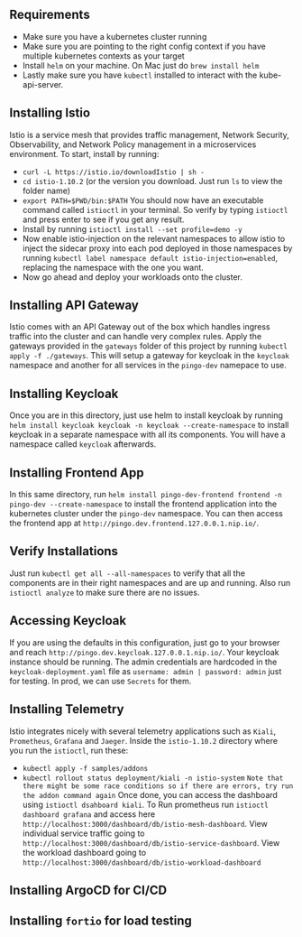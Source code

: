 ## Requirements
- Make sure you have a kubernetes cluster running
- Make sure you are pointing to the right config context if you have multiple kubernetes contexts as your target
- Install `helm` on your machine. On Mac just do `brew install helm`
- Lastly make sure you have `kubectl` installed to interact with the kube-api-server.

## Installing Istio
Istio is a service mesh that provides traffic management, Network Security, Observability, and Network Policy management in a microservices environment. To start, install by running:
-  `curl -L https://istio.io/downloadIstio | sh -`
- `cd istio-1.10.2` (or the version you download. Just run `ls` to view the folder name)
- `export PATH=$PWD/bin:$PATH`
You should now have an executable command called `istioctl` in your terminal. So verify by typing `istioctl` and press enter to see if you get any result.
- Install by running `istioctl install --set profile=demo -y`
- Now enable istio-injection on the relevant namespaces to allow istio to inject the sidecar proxy into each pod deployed in those namespaces by running `kubectl label namespace default istio-injection=enabled`, replacing the namespace with the one you want.
- Now go ahead and deploy your workloads onto the cluster.

## Installing API Gateway
Istio comes with an API Gateway out of the box which handles ingress traffic into the cluster and can handle very complex rules. Apply the gateways provided in the `gateways` folder of this project by running `kubectl apply -f ./gateways`. This will setup a gateway for keycloak in the `keycloak` namespace and another for all services in the `pingo-dev` namepace to use.
## Installing Keycloak
Once you are in this directory, just use helm to install keycloak by running `helm install keycloak keycloak -n keycloak --create-namespace` to install keycloak in a separate namespace with all its components. You will have a namespace called `keycloak` afterwards.

## Installing Frontend App
In this same directory, run `helm install pingo-dev-frontend frontend -n pingo-dev --create-namespace` to install the frontend application into the kubernetes cluster under the `pingo-dev` namespace. You can then access the frontend app at `http://pingo.dev.frontend.127.0.0.1.nip.io/`.

## Verify Installations
Just run `kubectl get all --all-namespaces` to verify that all the components are in their right namespaces and are up and running. Also run `istioctl analyze` to make sure there are no issues.

## Accessing Keycloak
If you are using the defaults in this configuration, just go to your browser and reach `http://pingo.dev.keycloak.127.0.0.1.nip.io/`. Your keycloak instance should be running.  The admin credentials are hardcoded in the `keycloak-deployment.yaml` file as `username: admin | password: admin` just for testing. In prod, we can use `Secrets` for them. 

## Installing Telemetry
Istio integrates nicely with several telemetry applications such as `Kiali`, `Prometheus`, `Grafana` and `Jaeger`. Inside the `istio-1.10.2` directory where you run the `istioctl`, run these:
- `kubectl apply -f samples/addons`
- `kubectl rollout status deployment/kiali -n istio-system`
`Note that there might be some race conditions so if there are errors, try run the addon command again`
Once done, you can access the dashboard using `istioctl dsahboard kiali`.
To Run prometheus run `istioctl dashboard grafana` and access here ` http://localhost:3000/dashboard/db/istio-mesh-dashboard`. View individual service traffic going to `http://localhost:3000/dashboard/db/istio-service-dashboard`. View the workload dashboard going to `http://localhost:3000/dashboard/db/istio-workload-dashboard`

## Installing ArgoCD for CI/CD


## Installing `fortio` for load testing


## 